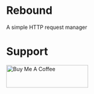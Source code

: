 # Rebound

A simple HTTP request manager

# Support

<a href="https://www.buymeacoffee.com/gohadar" target="_blank"><img src="https://cdn.buymeacoffee.com/buttons/v2/default-yellow.png" alt="Buy Me A Coffee" style="height: 60px !important;width: 217px !important;" ></a>
